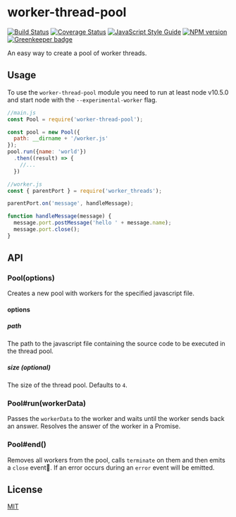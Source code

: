 # worker-thread-pool

[![Build Status](https://travis-ci.org/SerayaEryn/worker-thread-pool.svg?branch=master)](https://travis-ci.org/SerayaEryn/worker-thread-pool)
[![Coverage Status](https://coveralls.io/repos/github/SerayaEryn/worker-thread-pool/badge.svg?branch=master)](https://coveralls.io/github/SerayaEryn/worker-thread-pool?branch=master)
[![JavaScript Style Guide](https://img.shields.io/badge/code_style-standard-brightgreen.svg)](https://standardjs.com)
[![NPM version](https://img.shields.io/npm/v/worker-thread-pool.svg?style=flat)](https://www.npmjs.com/package/worker-thread-pool) [![Greenkeeper badge](https://badges.greenkeeper.io/SerayaEryn/worker-thread-pool.svg)](https://greenkeeper.io/)

An easy way to create a pool of worker threads.

## Usage

To use the `worker-thread-pool` module you need to run at least node v10.5.0 and start node with the `--experimental-worker` flag.

```js
//main.js
const Pool = require('worker-thread-pool');

const pool = new Pool({
  path: __dirname + '/worker.js'
});
pool.run({name: 'world'})
  .then((result) => {
    //...
  })
```

```js
//worker.js
const { parentPort } = require('worker_threads');

parentPort.on('message', handleMessage);

function handleMessage(message) {
  message.port.postMessage('hello ' + message.name);
  message.port.close();
}
```

## API

### Pool(options)

Creates a new pool with workers for the specified javascript file.

#### options

##### path

The path to the javascript file containing the source code to be executed in the thread pool.

##### size (optional)

The size of the thread pool. Defaults to `4`.

### Pool#run(workerData)

Passes the `workerData` to the worker and waits until the worker sends back an answer. Resolves the answer of the worker in a Promise.

### Pool#end()

Removes all workers from the pool, calls `terminate` on them and then emits a `close` event. 
If an error occurs during an `error` event will be emitted.

## License

[MIT](./LICENSE)